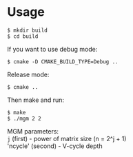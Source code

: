 # Usage
```
$ mkdir build
$ cd build
```
If you want to use debug mode:
```
$ cmake -D CMAKE_BUILD_TYPE=Debug ..
```
Release mode:
```
$ cmake ..
```
Then make and run:
```
$ make
$ ./mgm 2 2
```
MGM parameters:  
`j` (first) - power of matrix size (n = 2^j + 1)  
'ncycle' (second) - V-cycle depth

